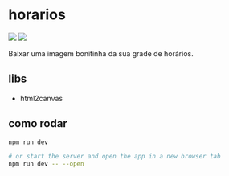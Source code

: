 # horarios

![](https://img.shields.io/badge/Svelte-4A4A55?style=for-the-badge&logo=svelte&logoColor=FF3E00)
![](https://img.shields.io/badge/Tailwind_CSS-38B2AC?style=for-the-badge&logo=tailwind-css&logoColor=white)


Baixar uma imagem bonitinha da sua grade de horários.

## libs

- html2canvas

## como rodar


```bash
npm run dev

# or start the server and open the app in a new browser tab
npm run dev -- --open
```